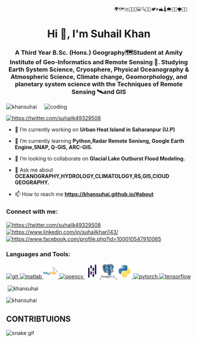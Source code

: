                                              🌍🗺️⛈️🗻🔬🔭💻🔍📏📐🏕️❄️🏔️🌡️🌨️🌋🧭🌪️📡🌊
 
<h1 align="center">Hi 👋, I'm Suhail Khan</h1>
<h3 align="center">A Third Year B.Sc. (Hons.) Geography🗺️Student at Amity Institute of Geo-Informatics and Remote Sensing 📡. Studying Earth System Science, Cryosphere, Physical Oceanography & Atmospheric Science, Climate change, Geomorphology, and planetary system science with the Techniques of Remote Sensing 🛰and GIS</h3>
<img align="right" alt="coding" width="400" src="https://user-images.githubusercontent.com/55389276/140866485-8fb1c876-9a8f-4d6a-98dc-08c4981eaf70.gif">
<p align="left"> <img src="https://komarev.com/ghpvc/?username=khansuhai&label=Profile%20views&color=0e75b6&style=flat" alt="khansuhai" /> </p>

<p align="left"> <a href="https://twitter.com/https://twitter.com/suhailk49329508" target="blank"><img src="https://img.shields.io/twitter/follow/https://twitter.com/suhailk49329508?logo=twitter&style=for-the-badge" alt="https://twitter.com/suhailk49329508" /></a> </p>

- 🔭 I’m currently working on **Urban Heat Island in Saharanpur (U.P)**

- 🌱 I’m currently learning **Python,Radar Remote Senisng, Google Earth Engine,SNAP, Q-GIS, ARC-GIS.**

- 👯 I’m looking to collaborate on **Glacial Lake Outburst Flood Modeling.**

- 💬 Ask me about **OCEANOGRAPHY,HYDROLOGY,CLIMATOLOGY,RS,GIS,ClOUD GEOGRAPHY.**

- 📫 How to reach me **https://khansuhai.github.io/#about**

  

<h3 align="left">Connect with me:</h3>
<p align="left">
<a href="https://twitter.com/https://twitter.com/suhailk49329508" target="blank"><img align="center" src="https://raw.githubusercontent.com/rahuldkjain/github-profile-readme-generator/master/src/images/icons/Social/twitter.svg" alt="https://twitter.com/suhailk49329508" height="30" width="40" /></a>
<a href="https://linkedin.com/in/https://www.linkedin.com/in/suhailkhan143/" target="blank"><img align="center" src="https://raw.githubusercontent.com/rahuldkjain/github-profile-readme-generator/master/src/images/icons/Social/linked-in-alt.svg" alt="https://www.linkedin.com/in/suhailkhan143/" height="30" width="40" /></a>
<a href="https://fb.com/https://www.facebook.com/profile.php?id=100010547910065" target="blank"><img align="center" src="https://raw.githubusercontent.com/rahuldkjain/github-profile-readme-generator/master/src/images/icons/Social/facebook.svg" alt="https://www.facebook.com/profile.php?id=100010547910065" height="30" width="40" /></a>
</p>

<h3 align="left">Languages and Tools:</h3>
<p align="left"> <a href="https://git-scm.com/" target="_blank" rel="noreferrer"> <img src="https://www.vectorlogo.zone/logos/git-scm/git-scm-icon.svg" alt="git" width="40" height="40"/> </a> <a href="https://www.mathworks.com/" target="_blank" rel="noreferrer"> <img src="https://upload.wikimedia.org/wikipedia/commons/2/21/Matlab_Logo.png" alt="matlab" width="40" height="40"/> </a> <a href="https://www.mysql.com/" target="_blank" rel="noreferrer"> <img src="https://raw.githubusercontent.com/devicons/devicon/master/icons/mysql/mysql-original-wordmark.svg" alt="mysql" width="40" height="40"/> </a> <a href="https://opencv.org/" target="_blank" rel="noreferrer"> <img src="https://www.vectorlogo.zone/logos/opencv/opencv-icon.svg" alt="opencv" width="40" height="40"/> </a> <a href="https://pandas.pydata.org/" target="_blank" rel="noreferrer"> <img src="https://raw.githubusercontent.com/devicons/devicon/2ae2a900d2f041da66e950e4d48052658d850630/icons/pandas/pandas-original.svg" alt="pandas" width="40" height="40"/> </a> <a href="https://www.postgresql.org" target="_blank" rel="noreferrer"> <img src="https://raw.githubusercontent.com/devicons/devicon/master/icons/postgresql/postgresql-original-wordmark.svg" alt="postgresql" width="40" height="40"/> </a> <a href="https://www.python.org" target="_blank" rel="noreferrer"> <img src="https://raw.githubusercontent.com/devicons/devicon/master/icons/python/python-original.svg" alt="python" width="40" height="40"/> </a> <a href="https://pytorch.org/" target="_blank" rel="noreferrer"> <img src="https://www.vectorlogo.zone/logos/pytorch/pytorch-icon.svg" alt="pytorch" width="40" height="40"/> </a> <a href="https://www.tensorflow.org" target="_blank" rel="noreferrer"> <img src="https://www.vectorlogo.zone/logos/tensorflow/tensorflow-icon.svg" alt="tensorflow" width="40" height="40"/> </a> </p>

<p>&nbsp;<img align="center" src="https://github-readme-stats.vercel.app/api?username=khansuhai&show_icons=true&locale=en" alt="khansuhai" /></p>

<p><img align="center" src="https://github-readme-streak-stats.herokuapp.com/?user=khansuhai&" alt="khansuhai" /></p>

## CONTRIBTUIONS
![snake gif](https://github.com/Khansuhai/Khansuhai/blob/output/github-contribution-grid-snake.gif)
